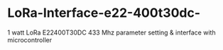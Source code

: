 # LoRa-Interface-e22-400t30dc-
1 watt LoRa E22400T30DC 433 Mhz parameter setting &amp; interface with microcontroller 

